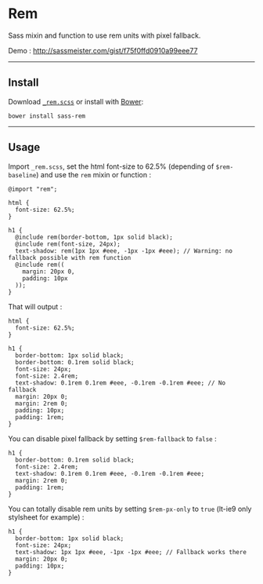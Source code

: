 # Rem

Sass mixin and function to use rem units with pixel fallback.  

Demo : http://sassmeister.com/gist/f75f0ffd0910a99eee77

---

## Install

Download [`_rem.scss`](https://raw.githubusercontent.com/pierreburel/sass-rem/master/_rem.scss) or install with [Bower](http://bower.io/): 

```
bower install sass-rem
```

---

## Usage

Import `_rem.scss`, set the html font-size to 62.5% (depending of `$rem-baseline`) and use the `rem` mixin or function :

    @import "rem";

    html {
      font-size: 62.5%;
    }

    h1 {
      @include rem(border-bottom, 1px solid black);
      @include rem(font-size, 24px);
      text-shadow: rem(1px 1px #eee, -1px -1px #eee); // Warning: no fallback possible with rem function
      @include rem((
        margin: 20px 0,
        padding: 10px
      ));
    }

That will output :

    html {
      font-size: 62.5%;
    }

    h1 {
      border-bottom: 1px solid black;
      border-bottom: 0.1rem solid black;
      font-size: 24px;
      font-size: 2.4rem;
      text-shadow: 0.1rem 0.1rem #eee, -0.1rem -0.1rem #eee; // No fallback
      margin: 20px 0;
      margin: 2rem 0;
      padding: 10px;
      padding: 1rem;
    }

You can disable pixel fallback by setting `$rem-fallback` to `false` :

    h1 {
      border-bottom: 0.1rem solid black;
      font-size: 2.4rem;
      text-shadow: 0.1rem 0.1rem #eee, -0.1rem -0.1rem #eee;
      margin: 2rem 0;
      padding: 1rem;
    }

You can totally disable rem units by setting `$rem-px-only` to `true` (lt-ie9 only stylsheet for example) :

    h1 {
      border-bottom: 1px solid black;
      font-size: 24px;
      text-shadow: 1px 1px #eee, -1px -1px #eee; // Fallback works there
      margin: 20px 0;
      padding: 10px;
    }
